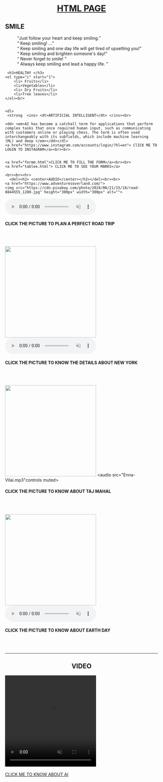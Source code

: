 <!DOCTYPE html>
<html lang="en">
<head>
    <meta charset="UTF-8">
    <meta name="viewport" content="width=device-width, initial-scale=1.0">
    <title>only HTML</title>
</head>
<body>
   <ins><center><h1>HTML PAGE</h1></center></ins>
   <h2>SMILE</h2>
   <figure>
    <q>Just follow your heart and keep smiling.</q><br>
   <q> Keep smiling! ...</q><br>
   <q> Keep smiling and one day life will get tired of upsetting you!</q><br>
   <q> Keep smiling and brighten someone's day!</q><br>
   <q> Never forget to smile! </q><br>
   <q> Always keep smiling and lead a happy life. </q></figure>

     <h3>HEALTHY </h3>
    <ol type="i" start="1">
        <li> Fruits</li>
        <li>Vegetables</li>
        <li> Dry Fruits</li>
        <li>Tree leaves</li>
    </ol><br>

   
    <dl>
     <strong  <ins> <dt>ARTIFICIAL INTELLIGENT</dt> </ins><br>

    <dd> <em>AI has become a catchall term for applications that perform complex tasks that once required human input, such as communicating with customers online or playing chess. The term is often used interchangeably with its subfields, which include machine learning (ML) and deep </em></dd></dl>
    <a href="https://www.instagram.com/accounts/login/?hl=en"> ClICK ME TO LOGIN TO INSTAGRAM</a><br><br>


    <a href="formm.html">CLICK ME TO FILL THE FORM</a><br><br>
    <a href="tablee.html"> CLICK ME TO SEE YOUR MARKS</a>
    
    <br><br><hr>
      <del><h2> <center>AUDIO</center></h2></del><br><br>
    <a href="https://www.adventuresoverland.com/">
    <img src="https://cdn.pixabay.com/photo/2024/06/21/15/18/road-8844555_1280.jpg" height="300px" width="300px" alt="">
</a>
<audio src="Yaar-Indha-Saalai-Oram.mp3" controls  loop muted>
</audio><h4>CLICK THE PICTURE TO PLAN A PERFECT ROAD TRIP</h4><br><br> 


<a  href="https://en.wikipedia.org/wiki/New_York_City"><img src="https://cdn.pixabay.com/photo/2024/06/03/20/24/hamburg-8807295_1280.jpg" height="300px" width="300px" alt=""> 
</a> 
<audio src="New York Nagaram.mp3"  controls muted ></audio>
<h4>CLICK THE PICTURE TO KNOW THE DETAILS ABOUT NEW YORK</h4><br><br>

<a href="https://en.wikipedia.org/wiki/Taj_Mahal"> <img src="https://cdn.pixabay.com/photo/2020/08/26/16/15/taj-mahal-5519945_1280.jpg" alt="" height="300px" width="300px"></a>
<audio src="Enna-Vilai.mp3"controls muted></audio>
<h4>CLICK THE PICTURE TO KNOW ABOUT TAJ MAHAL</h4><br><br>

<a href="https://www.goodhousekeeping.com/holidays/a39454203/earth-day-quotes/"> <img src="https://cdn.pixabay.com/photo/2021/08/25/20/42/field-6574455_1280.jpg"  height="300px" width="300px" alt=""></a>
<audio src="Nee-Varumbodhu.mp3" controls muted></audio>
<h4>CLICK THE PICTURE TO KNOW ABOUT EARTH DAY</h4><br><br><hr>
<h2><center>VIDEO</center></h2>
<video src="video (2160p).mp4" controls muted  height="300px" width="300px"></video><br><br>
<a href="https://www.ibm.com/topics/artificial-intelligence"> CLICK ME TO KNOW ABOUT AI</a>

</body>
</html>
